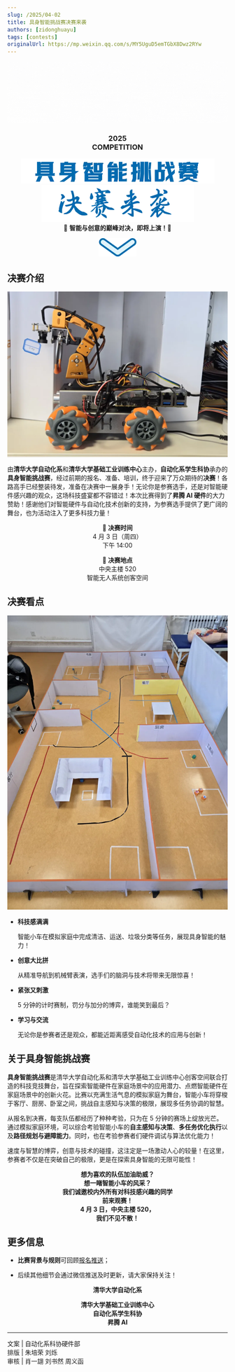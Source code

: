 ```yaml
---
slug: /2025/04-02
title: 具身智能挑战赛决赛来袭
authors: [zidonghuayu]
tags: [contests]
originalUrl: https://mp.weixin.qq.com/s/MY5UguD5emTGbX8Dwz2RYw
---
```


<center>

![紫冬口号](img/1.gif)

<h3>2025<br />COMPETITION</h3>

![具身智能挑战赛](img/2.webp)
![决赛来袭](img/3.webp)  
🎉 <strong>智能与创意的巅峰对决，即将上演！</strong>🎉

![图片](img/4.webp)</center>

<!--truncate-->

## 决赛介绍

![智能小车](img/5.webp)

由**清华大学自动化系**和**清华大学基础工业训练中心**主办，**自动化系学生科协**承办的**具身智能挑战赛**，经过前期的报名、准备、培训，终于迎来了万众期待的**决赛**！各路高手已经整装待发，准备在决赛中一展身手！无论你是参赛选手，还是对智能硬件感兴趣的观众，这场科技盛宴都不容错过！本次比赛得到了**昇腾 AI 硬件**的大力赞助！感谢他们对智能硬件与自动化技术创新的支持，为参赛选手提供了更广阔的舞台，也为活动注入了更多科技力量！

<center>

📅 **决赛时间**  
4 月 3 日（周四）  
下午 14:00

📍 **决赛地点**  
中央主楼 520  
智能无人系统创客空间</center>

## 决赛看点

![比赛场地](img/6.webp)

- **科技感满满**

    智能小车在模拟家庭中完成清洁、运送、垃圾分类等任务，展现具身智能的魅力！

- **创意大比拼**

    从精准导航到机械臂表演，选手们的脑洞与技术将带来无限惊喜！

- **紧张又刺激**

    5 分钟的计时赛制，罚分与加分的博弈，谁能笑到最后？

- **学习与交流**

    无论你是参赛者还是观众，都能近距离感受自动化技术的应用与创新！

## 关于具身智能挑战赛

**具身智能挑战赛**是清华大学自动化系和清华大学基础工业训练中心创客空间联合打造的科技竞技舞台，旨在探索智能硬件在家庭场景中的应用潜力、点燃智能硬件在家庭场景中的创新火花。比赛以充满生活气息的模拟家庭为舞台，智能小车将穿梭于客厅、厨房、卧室之间，挑战自主感知与决策的极限，展现多任务协调的智慧。

从报名到决赛，每支队伍都经历了种种考验，只为在 5 分钟的赛场上绽放光芒。通过模拟家庭环境，可以综合考验智能小车的**自主感知与决策**、**多任务优化执行**以及**路径规划与避障能力**。同时，也在考验参赛者们硬件调试与算法优化能力！

速度与智慧的博弈，创意与技术的碰撞，这注定是一场激动人心的较量！在这里，参赛者不仅是在突破自己的极限，更是在探索具身智能的无限可能性！<center>

<strong>想为喜欢的队伍加油助威？  
想一睹智能小车的风采？  
我们诚邀校内外所有对科技感兴趣的同学  
前来观赛！  
4 月 3 日，中央主楼 520，  
我们不见不散！</strong></center>

## 更多信息

- **比赛背景与规则**可回顾[报名推送](/blog/2025/02-27)；

- 后续其他细节会通过微信推送及时更新，请大家保持关注！

<center>
<strong>清华大学自动化系

清华大学基础工业训练中心  
自动化系学生科协  
昇腾 AI</strong></center>

---

文案 | 自动化系科协硬件部  
排版 | 朱培荣 刘烁  
审核 | 肖一翃 刘书然 周义函
